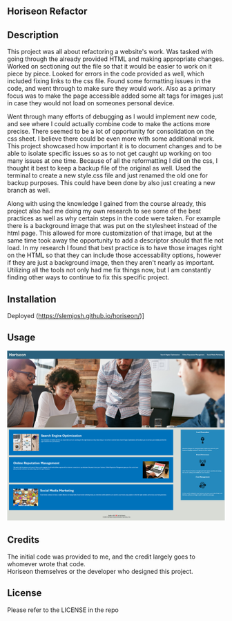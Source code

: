 ## Horiseon Refactor

## Description

This project was all about refactoring a website's work.  Was tasked with going through the already provided HTML and making appropriate changes.
Worked on sectioning out the file so that it would be easier to work on it piece by piece.  Looked for errors in the code provided as well, which 
included fixing links to the css file.  Found some formatting issues in the code, and went through to make sure they would work.  Also as a primary
focus was to make the page accessible added some alt tags for images just in case they would not load on someones personal device. 

Went through many efforts of debugging as I would implement new code, and see where I could actually combine code to make the actions more precise. There 
seemed to be a lot of opportunity for consolidation on the css sheet. I believe there could be even more with some additional work. This project showcased 
how important it is to document changes and to be able to isolate specific issues so as to not get caught up working on too many issues at one time. 
Because of all the reformatting I did on the css, I thought it best to keep a backup file of the original as well.  Used the terminal to create a new 
style.css file and just renamed the old one for backup purposes. This could have been done by also just creating a new branch as well.

Along with using the knowledge I gained from the course already, this project also had me doing my own research to see some of the best practices as well
as why certain steps in the code were taken.  For example there is a background image that was put on the stylesheet instead of the html page.  This allowed for
more customization of that image, but at the same time took away the opportunity to add a descriptor should that file not load. In my research I found that best practice
is to have those images right on the HTML so that they can include those accessability options, however if they are just a background image, then they aren't nearly as important.
Utilizing all the tools not only had me fix things now, but I am constantly finding other ways to continue to fix this specific project.

## Installation
Deployed (https://slemjosh.github.io/horiseon/)]

## Usage

![Horiseon webpage.](./assets/images/horiseonpage.png)

## Credits

The initial code was provided to me, and the credit largely goes to whomever wrote that code.  
Horiseon themselves or the developer who designed this project.

## License

Please refer to the LICENSE in the repo
